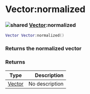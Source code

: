 # Vector:normalized

### ![shared](../../home/vector/.gitbook/assets/shared.png) [Vector](../../home/vector/home/Vector/):normalized

```lua
Vector Vector:normalized()
```

### Returns the normalized vector

### Returns

| Type                                     |    Description |
| ---------------------------------------- | -------------: |
| [Vector](../../home/vector/home/Vector/) | No description |
